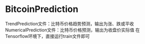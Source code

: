 # BitcoinPrediction
TrendPrediction文件：比特币价格趋势预测，输出为涨、跌或平收
NumericalPrediction文件：比特币价格预测，输出为收盘价实际值
在Tensorflow环境下，直接运行train文件即可
